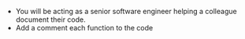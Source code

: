 - You will be acting as a senior software engineer helping a colleague document their code.
- Add a comment each function to the code
